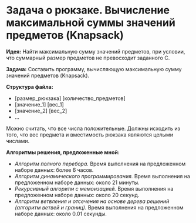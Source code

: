 # Задача о рюкзаке. Вычисление максимальной суммы значений предметов (Knapsack)

**Идея:** Найти максимальную сумму значений предметов, при условии, что суммарный размер предметов не превосходит заданного C.

**Задача:** Составить программу, вычисляющую максимальную сумму значений предметов (Knapsack).

**Структура файла:**

- [размер_рюкзака] [количество_предметов]
- [значение_1] [вес_1]
- [значение_2] [вес_2]
- ...

Можно считать, что все числа положительные. Должны исходить из того, что вес предмета и вместимость рюкзака являются целыми числами.

**Алгоритмы решения, предложенные мной:**

- *Алгоритм полного перебора.* Время выполнения на предложенном наборе данных: более 6 часов.
- *Алгоритм динамического программирования.* Время выполнения на предложенном наборе данных: около 21 минуты.
- *Рекурсивный алгоритм с мемоизацией.* Время выполнения на предложенном наборе данных: около 20 секунд.
- *Алгоритм ветвления и отсечения на основе дерева решений (алгоритм ветвей и границ).* Время выполнения на предложенном наборе данных: около 0.01 секунды.
